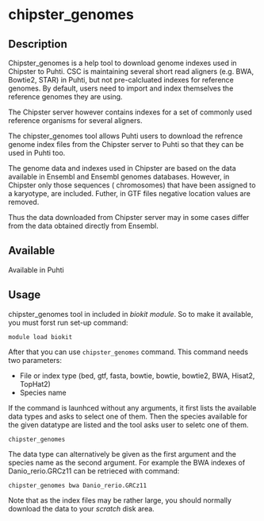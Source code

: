 # chipster_genomes

## Description

Chipster_genomes is a help tool to download genome indexes used in Chipster to Puhti.
CSC is maintaining several short read aligners (e.g. BWA, Bowtie2, STAR) in Puhti, but not pre-calcluated 
indexes for reference genomes. By default, users need to import and index themselves the reference genomes they are using.

The Chipster server however contains indexes for a set of commonly used reference organisms for several aligners.

The chipster_genomes tool allows Puhti users to download the refrence genome index files from the Chipster server to 
Puhti so that they can be used in Puhti too.

The genome data and indexes used in Chipster are based on the data available in Ensembl and Ensembl genomes databases. 
However, in Chipster only those sequences ( chromosomes) that have been assigned to a karyotype, are included. 
Futher, in GTF files negative location values are removed.

Thus the data downloaded from Chipster server may in some cases differ from the data obtained directly from Ensembl.

 
## Available

Available in Puhti

## Usage

chipster_genomes tool in included in _biokit module_. So to make it available, you must forst run set-up command:
```text
module load biokit
```

After that you can use `chipster_genomes` command. This command needs two parameters:

*    File or index type (bed, gtf, fasta, bowtie, bowtie, bowtie2, BWA, Hisat2, TopHat2)
*    Species name

If the command is launhced without any arguments, it first lists the available data types and asks to select one of them.
Then the species available for the given datatype are listed and the tool asks user to seletc one of them.
```text
chipster_genomes
```

The data type can alternatively be given as the first argument and the species name as the second argument.
For example the BWA indexes of Danio_rerio.GRCz11 can be retrieced with command:
```text
chipster_genomes bwa Danio_rerio.GRCz11
```
Note that as the index files may be rather large, you should normally download the data to your _scratch_ disk area.
